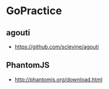 # GoPractice
## agouti
 - https://github.com/sclevine/agouti
## PhantomJS
 - http://phantomjs.org/download.html
